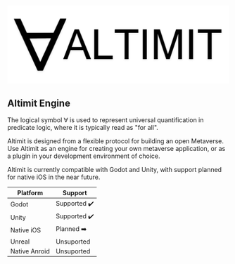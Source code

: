 ![Altimit logo](/logo.png)

## Altimit Engine

The logical symbol ∀ is used to represent universal quantification in predicate logic, where it is typically read as "for all".

Altimit is designed from a flexible protocol for building an open Metaverse. Use Altimit as an engine for creating your own metaverse application, or as a plugin in your development environment of choice.

Altimit is currently compatible with Godot and Unity, with support planned for native iOS in the near future.

Platform | Support |
--- | --- | 
Godot | Supported ✔️ |
Unity | Supported ✔️ |
Native iOS | Planned ➡️ |
Unreal | Unsuported |
Native Anroid | Unsuported |
